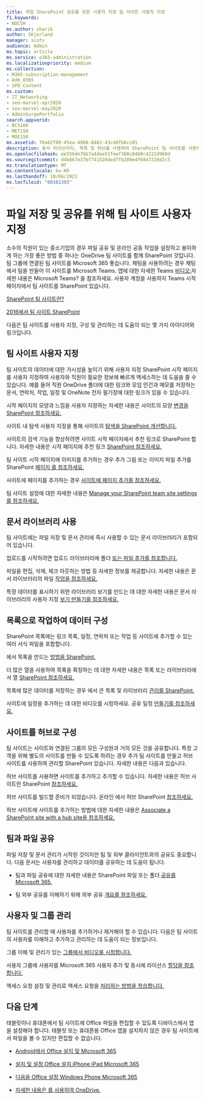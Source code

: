 ```yaml
---
title: 파일 SharePoint 공유를 위한 사용자 지정 팀 사이트 사용자 지정
f1.keywords:
- NOCSH
ms.author: sharik
author: SKjerland
manager: scotv
audience: Admin
ms.topic: article
ms.service: o365-administration
ms.localizationpriority: medium
ms.collection:
- M365-subscription-management
- Adm_O365
- SPO_Content
ms.custom:
- IT_Networking
- seo-marvel-apr2020
- seo-marvel-may2020
- AdminSurgePortfolio
search.appverid:
- BCS160
- MET150
- MOE150
ms.assetid: 70a62f09-45ea-4968-8482-43cddfb8cc01
description: 문서 라이브러리, 목록 및 허브를 사용하여 SharePoint 팀 사이트를 사용자 지정, 구성 및 관리하는 방법을 학습합니다.
ms.openlocfilehash: ee556de76b7a4dee52feef388c84b0c4222d960d
ms.sourcegitcommit: d4b867e37bf741528ded7fb289e4f6847228d2c5
ms.translationtype: MT
ms.contentlocale: ko-KR
ms.lasthandoff: 10/06/2021
ms.locfileid: "60161393"
---
```

# <a name="customize-your-team-site-for-file-storage-and-sharing"></a>파일 저장 및 공유를 위해 팀 사이트 사용자 지정

소수의 직원이 있는 중소기업의 경우 파일 공유 및 온라인 공동 작업을 설정하고 용이하게 하는 가장 좋은 방법 중 하나는 OneDrive 팀 사이트를 함께 SharePoint 것입니다. 팀 그룹에 연결된 팀 사이트를 Microsoft 365 좋습니다. 채팅을 사용하려는 경우 채팅에서 팀을 만들어 이 사이트를 Microsoft Teams. 앱에 대한 자세한 Teams [비디오:](https://support.microsoft.com/office/b98d533f-118e-4bae-bf44-3df2470c2b12)자세한 내용은 Microsoft Teams? 을 참조하세요. 사용자 계정을 사용하지 Teams 시작 페이지에서 팀 사이트를 SharePoint 있습니다. 
  
[SharePoint 팀 사이트란?](https://support.microsoft.com/office/75545757-36c3-46a7-beed-0aaa74f0401e)
  
[2016에서 팀 사이트 SharePoint](https://support.microsoft.com/office/ef10c1e7-15f3-42a3-98aa-b5972711777d)
  
다음은 팀 사이트를 사용자 지정, 구성 및 관리하는 데 도움이 되는 몇 가지 아이디어와 링크입니다.
  
 
## <a name="customize-your-team-site"></a>팀 사이트 사용자 지정

팀 사이트의 데이터에 대한 가시성을 높이기 위해 사용자 지정 SharePoint 시작 페이지를 사용자 지정하여 사용자와 직원이 필요한 정보에 빠르게 액세스하는 데 도움을 줄 수 있습니다. 예를 들어 직원 OneDrive 폴더에 대한 링크와 모임 안건과 메모를 저장하는 문서, 연락처, 작업, 일정 및 OneNote 전자 필기장에 대한 링크가 있을 수 있습니다.
  
시작 페이지의 모양과 느낌을 사용자 지정하는 자세한 내용은 사이트의 모양 [변경을 SharePoint 참조하세요.](https://support.microsoft.com/office/06bbadc3-6b04-4a60-9d14-894f6a170818)
  
사이트 내 탐색 사용자 지정을 통해 사이트의 [탐색을 SharePoint 개선합니다.](https://support.microsoft.com/office/3cd61ae7-a9ed-4e1e-bf6d-4655f0bf25ca)
  
사이트의 검색 기능을 향상하려면 사이트 시작 페이지에서 추천 링크로 SharePoint 합니다. 자세한 내용은 시작 페이지에 추천 링크 [SharePoint 참조하세요.](/sharepoint/change-links-list-on-sharepoint-home-page)
  
팀 사이트 시작 페이지에 이미지를 추가하는 경우 추가 그림 또는 이미지 파일 추가를 SharePoint [페이지 를 참조하세요.](https://support.microsoft.com/office/4a9b0e98-c89a-4a41-8adb-b7750dccca16)
  
사이트에 페이지를 추가하는 경우 [사이트에 페이지 추가를 참조하세요.](https://support.microsoft.com/office/b3d46deb-27a6-4b1e-87b8-df851e503dec)
  
팀 사이트 설정에 대한 자세한 내용은 [Manage your SharePoint team site settings 를 참조하세요.](https://support.microsoft.com/office/8376034D-D0C7-446E-9178-6AB51C58DF42)
  
## <a name="work-with-document-libraries"></a>문서 라이브러리 사용

팀 사이트에는 파일 저장 및 문서 관리에 즉시 사용할 수 있는 문서 라이브러리가 포함되어 있습니다.

업로드를 시작하려면 업로드 라이브러리에 폴더 [또는 파일 추가를 참조합니다.](https://support.microsoft.com/office/eb18fcba-c953-4d45-8d90-8da66edeacdb)
   
파일을 편집, 삭제, 체크 아웃하는 방법 등 자세한 정보를 제공합니다. 자세한 내용은 문서 라이브러리의 파일 [작업을 참조하세요.](https://support.microsoft.com/office/a9d89171-1673-4892-9dd2-1ca52037dea2)
  
특정 데이터를 표시하기 위한 라이브러리 보기를 만드는 데 대한 자세한 내용은 문서 라이브러리의 사용자 지정 [보기 만들기를 참조하세요.](https://support.microsoft.com/office/8f6b08e0-a9a0-4232-9b9b-b374a2ad3da7)
  
## <a name="work-with-lists-to-organize-data"></a>목록으로 작업하여 데이터 구성

SharePoint 목록에는 링크 목록, 일정, 연락처 또는 작업 등 사이트에 추가할 수 있는 여러 서식 파일을 포함합니다.
  
에서 목록을 만드는 [방법을 SharePoint.](https://support.microsoft.com/office/0D397414-D95F-41EB-ADDD-5E6EFF41B083#ID0EAAGAAA=Online)
  
더 많은 열을 사용하여 목록을 확장하는 데 대한 자세한 내용은 목록 또는 라이브러리에서 열 [SharePoint 참조하세요.](https://support.microsoft.com/office/2b0361ae-1bd3-41a3-8329-269e5f81cfa2)
  
목록에 많은 데이터를 저장하는 경우 에서 큰 목록 및 라이브러리 [관리를 SharePoint.](https://support.microsoft.com/office/B8588DAE-9387-48C2-9248-C24122F07C59)
  
사이트에 일정을 추가하는 데 대한 비디오를 시청하세요. 공유 일정 [만들기를 참조하세요.](https://support.microsoft.com/office/61b96006-70e2-4535-a34f-ee4fc772f798)

## <a name="organize-sites-into-hubs"></a>사이트를 허브로 구성

팀 사이트는 사이트와 연결된 그룹의 모든 구성원과 거의 모든 것을 공유합니다. 특정 고객을 위해 별도의 사이트를 만들 수 있도록 하려는 경우 추가 팀 사이트를 만들고 허브 사이트를 사용하여 관리할 SharePoint 있습니다. 자세한 내용은 다음과 있습니다.
  
허브 사이트를 사용하면 사이트를 추가하고 추가할 수 있습니다. 자세한 내용은 허브 사이트란 SharePoint [참조하세요.](https://support.microsoft.com/office/fe26ae84-14b7-45b6-a6d1-948b3966427f)
  
허브 사이트를 빌드할 준비가 되었습니다. 온라인 에서 허브 SharePoint [참조하세요.](/sharepoint/create-hub-site)
  
허브 사이트에 사이트를 추가하는 방법에 대한 자세한 내용은 [Associate a SharePoint site with a hub site을 참조하세요.](https://support.microsoft.com/office/ae0009fd-af04-4d3d-917d-88edb43efc05)
  
## <a name="sharing-files-with-the-team"></a>팀과 파일 공유

파일 저장 및 문서 관리가 시작된 것이지만 팀 및 외부 클라이언트와의 공유도 중요합니다. 다음 문서는 사용자를 관리하고 데이터를 공유하는 데 도움이 됩니다.
  
- 팀과 파일 공유에 대한 자세한 내용은 SharePoint 파일 또는 폴더 [공유를 Microsoft 365.](https://support.microsoft.com/office/1fe37332-0f9a-4719-970e-d2578da4941c)
  
- 팀 외부 공유를 이해하기 위해 외부 공유 [개요를 참조하세요.](/sharepoint/external-sharing-overview)
  
## <a name="managing-users-and-groups"></a>사용자 및 그룹 관리

팀 사이트를 관리할 때 사용자를 추가하거나 제거해야 할 수 있습니다. 다음은 팀 사이트의 사용자를 이해하고 추가하고 관리하는 데 도움이 되는 정보입니다.
  
그룹 이해 및 관리가 있는 [그룹에서 비디오를 시청합니다.](/learn/m365/) 
  
사용자 그룹에 사용자를 Microsoft 365 사용자 추가 및 동시에 라이선스 [할당을 참조합니다.](../add-users/add-users.md)
  
액세스 요청 설정 및 관리로 액세스 요청을 [처리하는 방법을 학습합니다.](https://support.microsoft.com/office/94B26E0B-2822-49D4-929A-8455698654B3)
  
## <a name="next-steps"></a>다음 단계

태블릿이나 휴대폰에서 팀 사이트에 Office 파일을 편집할 수 있도록 디바이스에서 앱을 설정해야 합니다. 태블릿 또는 휴대폰용 Office 앱을 설치하지 않은 경우 팀 사이트에서 파일을 볼 수 있지만 편집할 수 없습니다. 
    
  - [Android에서 Office 설치 및 Microsoft 365](https://support.microsoft.com/office/cafe9d6f-8b0c-4b03-b20a-12438a82a22d)
    
  - [설치 및 설정 Office 설치 iPhone iPad Microsoft 365](https://support.microsoft.com/office/9df6d10c-7281-4671-8666-6ca8e339b628)
    
  - [다음을 Office 설정 Windows Phone Microsoft 365](https://support.microsoft.com/office/2b7c1b51-a717-45d6-90c9-ee1c1c5ee0b7)
    
- [자세한 내용은 를 사용하여 OneDrive.](https://go.microsoft.com/fwlink/?LinkID=511458)